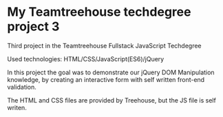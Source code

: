 # My Teamtreehouse techdegree project 3

Third project in the Teamtreehouse Fullstack JavaScript Techdegree

Used technologies: HTML/CSS/JavaScript(ES6)/jQuery

In this project the goal was to demonstrate our jQuery DOM Manipulation knowledge, by creating an interactive form with self written front-end validation.

The HTML and CSS files are provided by Treehouse, but the JS file is self writen.
